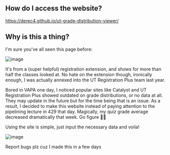 ## How do I access the website?

https://derec4.github.io/ut-grade-distribution-viewer/

## Why is this a thing? 

I'm sure you've all seen this page before: 

![image](https://user-images.githubusercontent.com/53978637/233871181-d681c4a6-20a7-4544-9f1f-5e5fae1a6569.png)

It's from a (super helpful) registration extension, and shows for more than half the classes looked at. No hate on the extension though, ironically enough, I was actually annexed into the UT Registration Plus team last year.

Bored in VAPA one day, I noticed popular sites like Catalyst and UT Registration Plus showed outdated on grade distributions, or no data at all. They may update in the future but for the time being that is an issue. As a result, I decided to make this website instead of paying attention to the pipelining lecture in 429 that day. Magically, my quiz grade average decreased dramatically that week. Go figure 🤷‍♂️

Using the site is simple, just input the necessary data and voila!

![image](https://user-images.githubusercontent.com/53978637/236986082-f02b2b29-af09-4a39-afff-da425c550073.png)

Report bugs plz cuz I made this in a few days 
